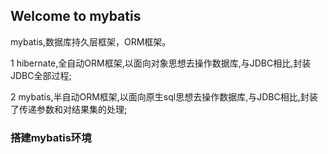 ## Welcome to mybatis

mybatis,数据库持久层框架，ORM框架。

   1 hibernate,全自动ORM框架,以面向对象思想去操作数据库,与JDBC相比,封装JDBC全部过程;

   2 mybatis,半自动ORM框架,以面向原生sql思想去操作数据库,与JDBC相比,封装了传递参数和对结果集的处理;

### 搭建mybatis环境
